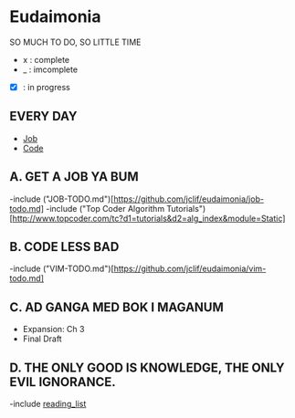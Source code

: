 Eudaimonia
========
SO MUCH TO DO, SO LITTLE TIME
*  x  : complete
*  _  : imcomplete
* [x] : in progress

EVERY DAY
---------
* [Job](#job)
* [Code](#code-less-bad)

A. <a name="job"></a>GET A JOB YA BUM
-------------------------------------
-include ("JOB-TODO.md")[https://github.com/jclif/eudaimonia/job-todo.md]
-include ("Top Coder Algorithm Tutorials")[http://www.topcoder.com/tc?d1=tutorials&d2=alg_index&module=Static]

B. <a name="code-less-bad"></a>CODE LESS BAD
--------------------------------------------
-include ("VIM-TODO.md")[https://github.com/jclif/eudaimonia/vim-todo.md]

C. AD GANGA MED BOK I MAGANUM
-----------------------------
* Expansion: Ch 3
* Final Draft

D. THE ONLY GOOD IS KNOWLEDGE, THE ONLY EVIL IGNORANCE.
-------------------------------------------------------
-include [reading_list](https://github.com/jclif/eudaimonia/reading_list.txt)
